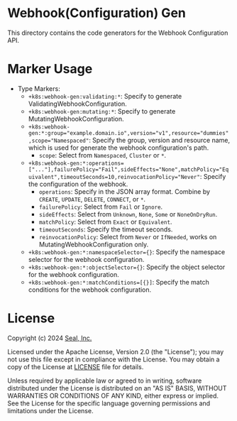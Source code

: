 # Webhook(Configuration) Gen

This directory contains the code generators for the Webhook Configuration API.

# Marker Usage

- Type Markers:
    - `+k8s:webhook-gen:validating:*`: Specify to generate ValidatingWebhookConfiguration.
    - `+k8s:webhook-gen:mutating:*`: Specify to generate MutatingWebhookConfiguration.
    - `+k8s:webhook-gen:*:group="example.domain.io",version="v1",resource="dummies",scope="Namespaced"`: Specify the
      group, version and resource name, which is used for generate the webhook configuration's path.
        - `scope`: Select from `Namespaced`, `Cluster` or `*`.
    - `+k8s:webhook-gen:*:operations=["..."],failurePolicy="Fail",sideEffects="None",matchPolicy="Equivalent",timeoutSeconds=10,reinvocationPolicy="Never"`:
      Specify the configuration of the webhook.
        - `operations`: Specify in the JSON array format. Combine by `CREATE`, `UPDATE`, `DELETE`, `CONNECT`, or `*`.
        - `failurePolicy`: Select from `Fail` or `Ignore`.
        - `sideEffects`: Select from `Unknown`, `None`, `Some` or `NoneOnDryRun`.
        - `matchPolicy`: Select from `Exact` or `Equivalent`.
        - `timeoutSeconds`: Specify the timeout seconds.
        - `reinvocationPolicy`: Select from `Never` or `IfNeeded`, works on MutatingWebhookConfiguration only.
    - `+k8s:webhook-gen:*:namespaceSelector={}`: Specify the namespace selector for the webhook configuration.
    - `+k8s:webhook-gen:*:objectSelector={}`: Specify the object selector for the webhook configuration.
    - `+k8s:webhook-gen:*:matchConditions=[{}]`: Specify the match conditions for the webhook configuration.

# License

Copyright (c) 2024 [Seal, Inc.](https://seal.io)

Licensed under the Apache License, Version 2.0 (the "License");
you may not use this file except in compliance with the License.
You may obtain a copy of the License at [LICENSE](../../LICENSE) file for details.

Unless required by applicable law or agreed to in writing, software
distributed under the License is distributed on an "AS IS" BASIS,
WITHOUT WARRANTIES OR CONDITIONS OF ANY KIND, either express or implied.
See the License for the specific language governing permissions and
limitations under the License.